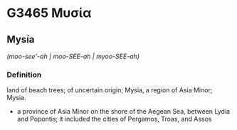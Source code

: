 # G3465 Μυσία

## Mysía

_(moo-see'-ah | moo-SEE-ah | myoo-SEE-ah)_

### Definition

land of beach trees; of uncertain origin; Mysia, a region of Asia Minor; Mysia.

- a province of Asia Minor on the shore of the Aegean Sea, between Lydia and Popontis; it included the cities of Pergamos, Troas, and Assos

